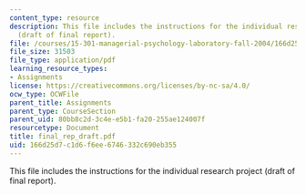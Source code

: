```yaml
---
content_type: resource
description: This file includes the instructions for the individual research project
  (draft of final report).
file: /courses/15-301-managerial-psychology-laboratory-fall-2004/166d25d7c1d6f6ee6746332c690eb355_final_rep_draft.pdf
file_size: 31503
file_type: application/pdf
learning_resource_types:
- Assignments
license: https://creativecommons.org/licenses/by-nc-sa/4.0/
ocw_type: OCWFile
parent_title: Assignments
parent_type: CourseSection
parent_uid: 80bb8c2d-3c4e-e5b1-fa20-255ae124007f
resourcetype: Document
title: final_rep_draft.pdf
uid: 166d25d7-c1d6-f6ee-6746-332c690eb355
---
```

This file includes the instructions for the individual research project (draft of final report).